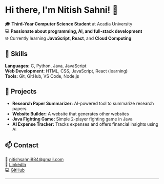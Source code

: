

# Hi there, I'm Nitish Sahni! 👋

🎓 **Third-Year Computer Science Student** at Acadia University  
💻 **Passionate about programming, AI, and full-stack development**  
🌐 Currently learning **JavaScript, React**, and **Cloud Computing**  

## 💼 Skills  
**Languages:** C, Python, Java, JavaScript  
**Web Development:** HTML, CSS, JavaScript, React (learning)  
**Tools:** Git, GitHub, VS Code, Node.js  

## 📘 Projects  
- **Research Paper Summarizer:** AI-powered tool to summarize research papers  
- **Website Builder:** A website that generates other websites  
- **Java Fighting Game:** Simple 2-player fighting game in Java  
- **AI Expense Tracker:** Tracks expenses and offers financial insights using AI  

## 📫 Contact  
📧 nitishsahni884@gmail.com  
🔗 [LinkedIn](https://www.linkedin.com/in/sahninitish/)  
💻 [GitHub](https://github.com/NitishSahni)

---
